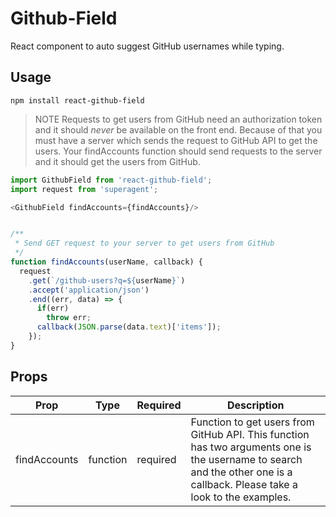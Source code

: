 # Github-Field

React component to auto suggest GitHub usernames while typing.


## Usage
```
npm install react-github-field
```

> NOTE Requests to get users from GitHub need an authorization token and it should _never_ be available on the front end. Because of that you must have a server which sends the request to GitHub API to get the users. Your findAccounts function should send requests to the server and it should get the users from GitHub.

```js
import GithubField from 'react-github-field';
import request from 'superagent';

<GithubField findAccounts={findAccounts}/>


/**
 * Send GET request to your server to get users from GitHub
 */
function findAccounts(userName, callback) {
  request
    .get(`/github-users?q=${userName}`)
    .accept('application/json')
    .end((err, data) => {
      if(err)
        throw err;
      callback(JSON.parse(data.text)['items']);
    });
}
```

## Props

| Prop         |  Type    |  Required   | Description |
|--------------|----------|-------------|-------------|
| findAccounts | function | required    | Function to get users from GitHub API. This function has two arguments one is the username to search and the other one is a callback. Please take a look to the examples. |


